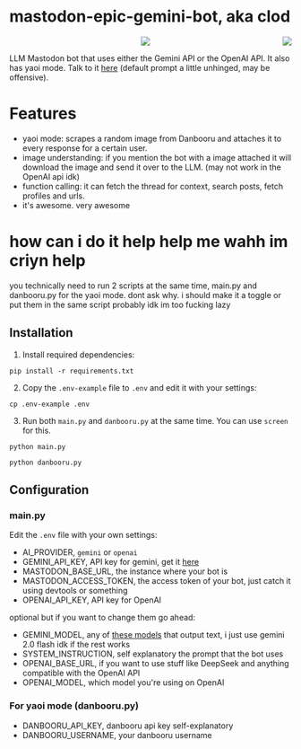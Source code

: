 <h1>mastodon-epic-gemini-bot, aka clod</h1>
<img src="https://4get.authenyo.xyz/proxy?i=https%3A%2F%2Fmedia.tenor.com%2FlJa1KnY6quwAAAAM%2Fnettspend-drankdrankdrank.gif" align="right">
<center><img src="https://files.catbox.moe/ut9vn3.jpg"></center>

LLM Mastodon bot that uses either the Gemini API or the OpenAI API. It also has yaoi mode. Talk to it [here](https://brain.worm.pink/clod) (default prompt a little unhinged, may be offensive).

# Features
- yaoi mode: scrapes a random image from Danbooru and attaches it to every response for a certain user.
- image understanding: if you mention the bot with a image attached it will download the image and send it over to the LLM. (may not work in the OpenAI api idk)
- function calling: it can fetch the thread for context, search posts, fetch profiles and urls.
- it's awesome. very awesome

# how can i do it help help me wahh im criyn help

you technically need to run 2 scripts at the same time, main.py and danbooru.py for the yaoi mode. dont ask why. i should make it a toggle or put them in the same script probably idk im too fucking lazy

## Installation

1. Install required dependencies:
```
pip install -r requirements.txt
```

2. Copy the `.env-example` file to `.env` and edit it with your settings:
```
cp .env-example .env
```

3. Run both `main.py` and `danbooru.py` at the same time. You can use `screen` for this.
```
python main.py
```
```
python danbooru.py
```
## Configuration

### main.py

Edit the `.env` file with your own settings:
- AI_PROVIDER, `gemini` or `openai`
- GEMINI_API_KEY, API key for gemini, get it [here](https://aistudio.google.com/apikey)
- MASTODON_BASE_URL, the instance where your bot is
- MASTODON_ACCESS_TOKEN, the access token of your bot, just catch it using devtools or something
- OPENAI_API_KEY, API key for OpenAI

optional but if you want to change them go ahead: 
- GEMINI_MODEL, any of [these models](https://ai.google.dev/gemini-api/docs/models) that output text, i just use gemini 2.0 flash idk if the rest works
- SYSTEM_INSTRUCTION, self explanatory the prompt that the bot uses
- OPENAI_BASE_URL, if you want to use stuff like DeepSeek and anything compatible with the OpenAI API
- OPENAI_MODEL, which model you're using on OpenAI

### For yaoi mode (danbooru.py)

- DANBOORU_API_KEY, danbooru api key self-explanatory
- DANBOORU_USERNAME, your danbooru username
